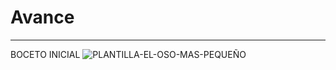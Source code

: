 # Avance



- - - - - - - -


BOCETO INICIAL
![PLANTILLA-EL-OSO-MAS-PEQUEÑO](https://user-images.githubusercontent.com/94653097/145722880-2c146d21-2db4-48c4-b5ed-a7d179b61338.jpg)
